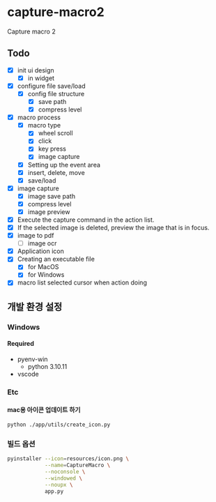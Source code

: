 # capture-macro2
Capture macro 2

## Todo
- [x] init ui design
    -  [x] in widget
- [x] configure file save/load
  - [x] config file structure
    - [x] save path
    - [x] compress level
- [x] macro process
    - [x] macro type
      - [x] wheel scroll
      - [x] click
      - [x] key press
      - [x] image capture
    - [x] Setting up the event area
    - [x] insert, delete, move
    - [x] save/load
- [x] image capture
  - [x] image save path
  - [x] compress level
  - [x] image preview
- [x] Execute the capture command in the action list.
- [x] If the selected image is deleted, preview the image that is in focus.
- [x] image to pdf
  - [ ] image ocr
- [x] Application icon
- [x] Creating an executable file
  - [x] for MacOS
  - [x] for Windows
- [x] macro list selected cursor when action doing

## 개발 환경 설정
### Windows

#### Required
- pyenv-win
  - python 3.10.11
- vscode

### Etc
#### mac용 아이콘 업데이트 하기
```bash
python ./app/utils/create_icon.py
```

### 빌드 옵션
```bash
pyinstaller --icon=resources/icon.png \
            --name=CaptureMacro \
            --noconsole \
            --windowed \
            --noupx \
            app.py
```


